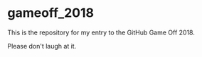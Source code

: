 # gameoff_2018
This is the repository for my entry to the GitHub Game Off 2018.

Please don't laugh at it.
